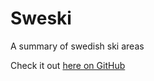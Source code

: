 # Sweski

A summary of swedish ski areas

Check it out [here on GitHub](https://htmlpreview.github.io/?https://github.com/midstar/sweski/blob/master/html/index.html)
